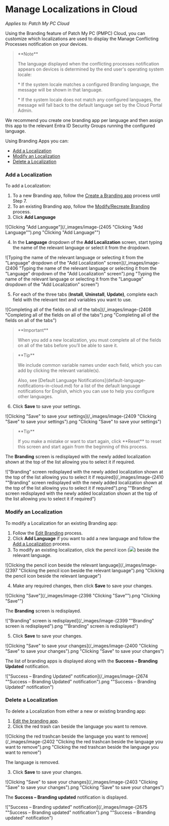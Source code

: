 # Manage Localizations in Cloud

_Applies to: Patch My PC Cloud_

Using the Branding feature of Patch My PC (PMPC) Cloud, you can customize which localizations are used to display the Manage Conflicting Processes notification on your devices.

<blockquote class="wp-block-quote">
<p>**Note**</p>
<p>The language displayed when the conflicting processes notification appears on devices is determined by the end user's operating system locale:</p>
<p>* If the system locale matches a configured Branding language, the message will be shown in that language.</p>
<p>* If the system locale does not match any configured languages, the message will fall back to the default language set by the Cloud Portal Admin.</p>
</blockquote>

We recommend you create one branding app per language and then assign this app to the relevant Entra ID Security Groups running the configured language.

Using Branding Apps you can:

* [Add a Localization](manage-localizations-in-cloud.md#add-a-localization)
* [Modify an Localization](manage-localizations-in-cloud.md#modify-an-localization)
* [Delete a Localization](manage-localizations-in-cloud.md#delete-a-localization)

### Add a Localization

To add a Localization:

1. To a new Branding app, follow the [Create a Branding app](add-cloud-branding.md#creating-a-branding-app) process until Step 7.
2. To an existing Branding app, follow the [Modify/Recreate Branding](modify-recreate-cloud-branding.md) process.
3. Click **Add Language**

![Clicking "Add Language"](/_images/image-(2405 "Clicking \"Add Language\"").png "Clicking &#x22;Add Language&#x22;")

4. In the **Language** dropdown of the **Add Localization** screen, start typing the name of the relevant language or select it from the dropdown.

![Typing the name of the relevant language or selecting it from the  "Language" dropdown of the "Add Localization" screen](/_images/image-(2406 "Typing the name of the relevant language or selecting it from the  \"Language\" dropdown of the \"Add Localization\" screen").png "Typing the name of the relevant language or selecting it from the  &#x22;Language&#x22; dropdown of the &#x22;Add Localization&#x22; screen")

5. For each of the three tabs (**Install**, **Uninstall**, **Update)**, complete each field with the relevant text and variables you want to use.

![Completing all of the fields on all of the tabs](/_images/image-(2408 "Completing all of the fields on all of the tabs").png "Completing all of the fields on all of the tabs")

<blockquote class="wp-block-quote">
<p>**Important**</p>
<p>When you add a new localization, you must complete all of the fields on all of the tabs before you’ll be able to save it.</p>
</blockquote>

<blockquote class="wp-block-quote">
<p>**Tip**</p>
<p>We include common variable names under each field, which you can add by clicking the relevant variable(s).</p>
<p>Also, see [Default Language Notifications](default-language-notifications-in-cloud.md) for a list of the default language notifications for English, which you can use to help you configure other languages.</p>
</blockquote>

6. Click **Save** to save your settings.

![Clicking "Save" to save your settings](/_images/image-(2409 "Clicking \"Save\" to save your settings").png "Clicking &#x22;Save&#x22; to save your settings")

<blockquote class="wp-block-quote">
<p>**Tip**</p>
<p>If you make a mistake or want to start again, click **Reset** to reset this screen and start again from the beginning of this process.</p>
</blockquote>

The **Branding** screen is redisplayed with the newly added localization shown at the top of the list allowing you to select it if required.

!["Branding" screen redisplayed with the newly added localization shown at the top of the list allowing you to select it if required](/_images/image-(2410 "\"Branding\" screen redisplayed with the newly added localization shown at the top of the list allowing you to select it if required").png "&#x22;Branding&#x22; screen redisplayed with the newly added localization shown at the top of the list allowing you to select it if required")

### Modify an Localization

To modify a Localization for an existing Branding app:

1. Follow the [Edit Branding](modify-recreate-cloud-branding.md#edit-branding) process.
2. Click **Add Language** if you want to add a new language and follow the [Add a Localization](manage-localizations-in-cloud.md#add-a-localization) process.
3. To modify an existing localization, click the pencil icon (![](/_images/image-(2396).png>)) beside the relevant language.

![Clicking the pencil icon beside the relevant language](/_images/image-(2397 "Clicking the pencil icon beside the relevant language").png "Clicking the pencil icon beside the relevant language")

4. Make any required changes, then click **Save** to save your changes.

![Clicking "Save"](/_images/image-(2398 "Clicking \"Save\"").png "Clicking &#x22;Save&#x22;")

The **Branding** screen is redisplayed.

!["Branding" screen is redisplayed](/_images/image-(2399 "\"Branding\" screen is redisplayed").png "&#x22;Branding&#x22; screen is redisplayed")

5. Click **Save** to save your changes.

![Clicking "Save" to save your changes](/_images/image-(2400 "Clicking \"Save\" to save your changes").png "Clicking &#x22;Save&#x22; to save your changes")

The list of branding apps is displayed along with the **Success – Branding Updated** notification.

!["Success – Branding Updated" notification](/_images/image-(2674 "\"Success – Branding Updated\" notification").png "&#x22;Success – Branding Updated&#x22; notification")

### Delete a Localization

To delete a Localization from either a new or existing branding app:

1. [Edit the branding app](modify-recreate-cloud-branding.md#edit-branding).
2. Click the red trash can beside the language you want to remove.

![Clicking the red trashcan beside the language you want to remove](/_images/image-(2402 "Clicking the red trashcan beside the language you want to remove").png "Clicking the red trashcan beside the language you want to remove")

The language is removed.

3. Click **Save** to save your changes.

![Clicking "Save" to save your changes](/_images/image-(2403 "Clicking \"Save\" to save your changes").png "Clicking &#x22;Save&#x22; to save your changes")

The **Success – Branding updated** notification is displayed.

!["Success – Branding updated" notification](/_images/image-(2675 "\"Success – Branding updated\" notification").png "&#x22;Success – Branding updated&#x22; notification")